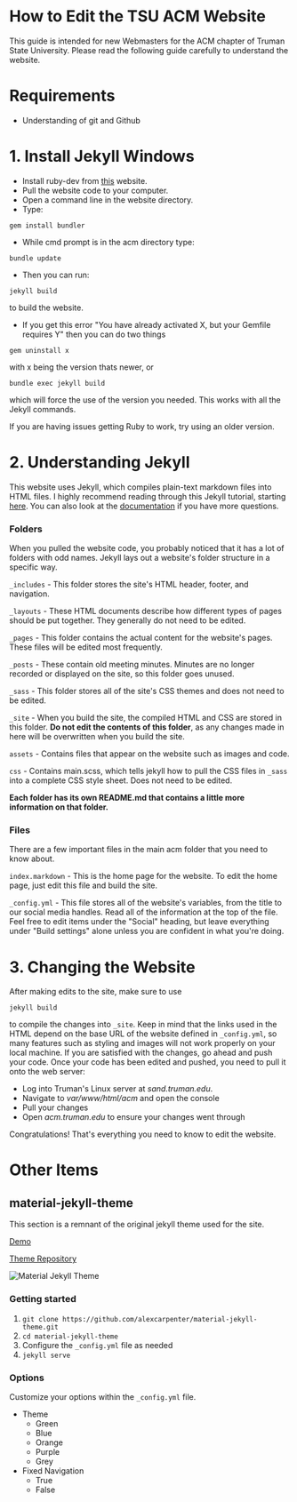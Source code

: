 # How to Edit the TSU ACM Website

This guide is intended for new Webmasters for the ACM chapter of Truman State University. Please read the following guide carefully to understand the website. 

# Requirements
- Understanding of git and Github

# 1. Install Jekyll Windows
- Install ruby-dev from [this](https://rubyinstaller.org/downloads/) website. 
- Pull the website code to your computer.
- Open a command line in the website directory.
- Type: 

``` 
gem install bundler
```

- While cmd prompt is in the acm directory type: 

```
bundle update
```

- Then you can run: 

```
jekyll build
```

to build the website. 

- If you get this error "You have already activated X, but your Gemfile requires Y" then you can do two things
```
gem uninstall x
```

with x being the version thats newer, or 

``` 
bundle exec jekyll build
```

which will force the use of the version you needed. This works with all the Jekyll commands. 

If you are having issues getting Ruby to work, try using an older version. 


# 2. Understanding Jekyll
This website uses Jekyll, which compiles plain-text markdown files into HTML files. I highly recommend reading through this Jekyll tutorial, 
starting [here](https://cloudcannon.com/tutorials/jekyll-tutorial/getting-started/). You can also look at the [documentation](https://jekyllrb.com/docs/)
if you have more questions. 

### Folders

When you pulled the website code, you probably noticed that it has a lot of folders with odd names. 
Jekyll lays out a website's folder structure in a specific way. 

`_includes` - This folder stores the site's HTML header, footer, and navigation.

`_layouts` - These HTML documents describe how different types of pages should be put together. They generally do not need to be edited. 

`_pages` - This folder contains the actual content for the website's pages. These files will be edited most frequently. 

`_posts` - These contain old meeting minutes. Minutes are no longer recorded or displayed on the site, so this folder goes unused. 

`_sass` - This folder stores all of the site's CSS themes and does not need to be edited. 

`_site` - When you build the site, the compiled HTML and CSS are stored in this folder. **Do not edit the contents of this folder**, as any changes made in here will be overwritten when you build the site. 

`assets` - Contains files that appear on the website such as images and code. 

`css` - Contains main.scss, which tells jekyll how to pull the CSS files in `_sass` into a complete CSS style sheet. Does not need to be edited. 

**Each folder has its own README.md that contains a little more information on that folder.**

### Files
There are a few important files in the main acm folder that you need to know about. 

`index.markdown` - This is the home page for the website. To edit the home page, just edit this file and build the site. 

`_config.yml` - This file stores all of the website's variables, from the title to our social media handles. Read all of the information at the top of the file. Feel free to edit items under the "Social" heading, but leave everything under "Build settings" alone unless you are confident in what you're doing. 


# 3. Changing the Website
After making edits to the site, make sure to use 
```
jekyll build
```
to compile the changes into `_site`. Keep in mind that the links used in the HTML depend on the base URL of the website defined in `_config.yml`, so many features such as styling and images will not work properly on your local machine. If you are satisfied with the changes, go ahead and push your code. Once your code has been edited and pushed, you need to pull it onto the web server: 

- Log into Truman's Linux server at *sand.truman.edu*.
- Navigate to *var/www/html/acm* and open the console
- Pull your changes
- Open *acm.truman.edu* to ensure your changes went through

Congratulations! That's everything you need to know to edit the website. 




# Other Items

## material-jekyll-theme
This section is a remnant of the original jekyll theme used for the site. 

[Demo](http://alexcarpenter.github.io/material-jekyll-theme)

[Theme Repository](https://github.com/alexcarpenter/material-jekyll-theme)

![Material Jekyll Theme](https://d13yacurqjgara.cloudfront.net/users/37718/screenshots/2430279/slice_1.jpg)

### Getting started
1. `git clone https://github.com/alexcarpenter/material-jekyll-theme.git`
2. `cd material-jekyll-theme`
3. Configure the `_config.yml` file as needed
4. `jekyll serve`

### Options
Customize your options within the `_config.yml` file.

+ Theme
  - Green
  - Blue
  - Orange
  - Purple
  - Grey
+ Fixed Navigation
  - True
  - False
